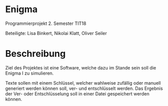 # Enigma

Programmierprojekt 2. Semester TIT18

Beteiligte: Lisa Binkert, Nikolai Klatt, Oliver Seiler

# Beschreibung

Ziel des Projektes ist eine Software, welche dazu im Stande sein soll die Enigma I zu simulieren.

Texte sollen mit einem Schlüssel, welcher wahlweise zufällig oder manuell generiert werden können soll, ver- und entschlüsselt werden.
Das Ergebnis der Ver- oder Entschlüsselung soll in einer Datei gespeichert werden können.